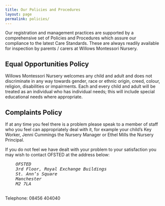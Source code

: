 ```yaml
---
title: Our Policies and Procedures
layout: page
permalink: policies/
---
```


Our registration and management practices are supported by a comprehensive set of Policies and Procedures which assure our compliance to the latest Care Standards.  These are always readily available for inspection by parents / carers at Willows Montessori Nursery.

## Equal Opportunities Policy

Willows Montessori Nursery welcomes any child and adult and does not discriminate in any way towards gender, race or ethnic origin, creed, colour, religion, disabilities or impairments.  Each and every child and adult will be treated as an individual who has individual needs; this will include special educational needs where appropriate.

## Complaints Policy

If at any time you feel there is a problem please speak to a member of staff who you feel can appropriately deal with it, for example your child’s Key Worker, Jenni Cummings the Nursery Manager or Ethel Mills the Nursery Principal.

If you do not feel we have dealt with your problem to your satisfaction you may wish to contact OFSTED at the address below:

<address>
  <pre>
    OFSTED
    3rd Floor, Royal Exchange Buildings
    St. Ann’s Square
    Manchester
    M2 7LA
  </pre>
</address>

Telephone: 08456 404040
